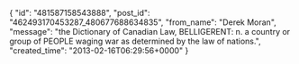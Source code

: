  {
   "id": "481587158543888",
   "post_id": "462493170453287_480677688634835",
   "from_name": "Derek Moran",
   "message": "the Dictionary of Canadian Law, BELLIGERENT: n. a country or group of PEOPLE waging war as determined by the law of nations.",
   "created_time": "2013-02-16T06:29:56+0000"
 }
